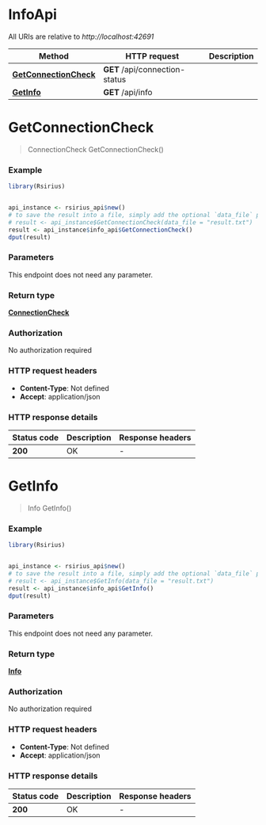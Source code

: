 # InfoApi

All URIs are relative to *http://localhost:42691*

Method | HTTP request | Description
------------- | ------------- | -------------
[**GetConnectionCheck**](InfoApi.md#GetConnectionCheck) | **GET** /api/connection-status | 
[**GetInfo**](InfoApi.md#GetInfo) | **GET** /api/info | 


# **GetConnectionCheck**
> ConnectionCheck GetConnectionCheck()



### Example
```R
library(Rsirius)


api_instance <- rsirius_api$new()
# to save the result into a file, simply add the optional `data_file` parameter, e.g.
# result <- api_instance$GetConnectionCheck(data_file = "result.txt")
result <- api_instance$info_api$GetConnectionCheck()
dput(result)
```

### Parameters
This endpoint does not need any parameter.

### Return type

[**ConnectionCheck**](ConnectionCheck.md)

### Authorization

No authorization required

### HTTP request headers

 - **Content-Type**: Not defined
 - **Accept**: application/json

### HTTP response details
| Status code | Description | Response headers |
|-------------|-------------|------------------|
| **200** | OK |  -  |

# **GetInfo**
> Info GetInfo()



### Example
```R
library(Rsirius)


api_instance <- rsirius_api$new()
# to save the result into a file, simply add the optional `data_file` parameter, e.g.
# result <- api_instance$GetInfo(data_file = "result.txt")
result <- api_instance$info_api$GetInfo()
dput(result)
```

### Parameters
This endpoint does not need any parameter.

### Return type

[**Info**](Info.md)

### Authorization

No authorization required

### HTTP request headers

 - **Content-Type**: Not defined
 - **Accept**: application/json

### HTTP response details
| Status code | Description | Response headers |
|-------------|-------------|------------------|
| **200** | OK |  -  |

